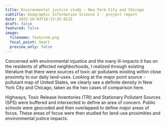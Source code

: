 ```yaml
---
title: Environmental justice study - New York City and Chicago
subtitle: Geographic Information Science I - project report
date: 2022-10-03T18:13:25.811Z
draft: false
featured: false
image:
  filename: featured.png
  focal_point: Smart
  preview_only: false
---
```

Concerned with environmental injustice and the many ill-impacts it has on the residents of affected neighborhoods, I realized through existing literature that there were sources of toxic air pollutants existing within close proximity to our daily land-uses. Looking at the major point source - pollutant map of United States, we clearly see a definite density in New York City and Chicago, taken as the two cases of comparison here.

Highways, Toxic Release Inventories (TRI) and Stationary Pollutant Sources (SPS) were buffered and intersected to define an area of concern. Public schools were geocoded and then overlapped to define major areas of focus.
These areas of focus were then studied for land-use proximities and environmental justice impacts.

